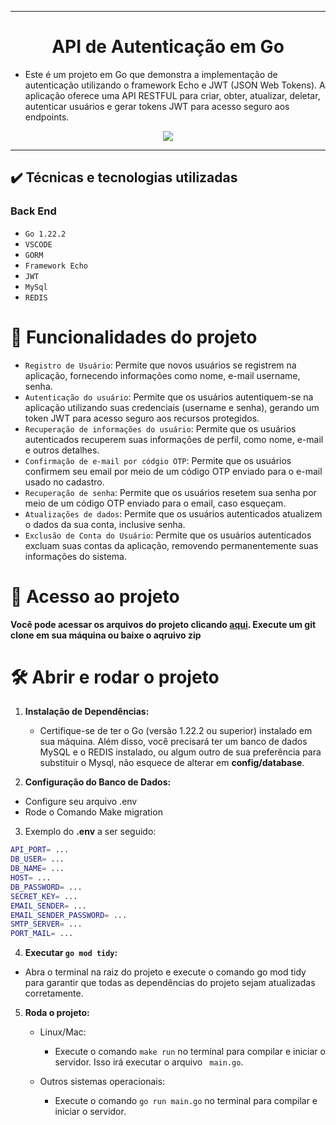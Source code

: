 ******* 

 <h1 align="center"> API de Autenticação em Go</h1>

* Este é um projeto em Go que demonstra a implementação de autenticação utilizando o framework Echo e JWT (JSON Web
  Tokens). A aplicação oferece uma API RESTFUL para criar, obter, atualizar, deletar, autenticar usuários e gerar
  tokens JWT para acesso seguro aos
  endpoints.

<p align="center">
<img loading="lazy" src="http://img.shields.io/static/v1?label=STATUS&message=EM%20DESENVOLVIMENTO&color=GREEN&style=for-the-badge"/>
</p>

*******

## ✔️ Técnicas e tecnologias utilizadas
### Back End
  - ``Go 1.22.2``
  - ``VSCODE``
  - ``GORM``
  - ``Framework Echo``
  - ``JWT``
  - ``MySql``
  - ``REDIS``

# 🔨 Funcionalidades do projeto

- `Registro de Usuário`: Permite que novos usuários se registrem na aplicação, fornecendo informações como nome, e-mail
  username, senha.
- `Autenticação do usuário`: Permite que os usuários autentiquem-se na aplicação utilizando suas credenciais (username e
  senha), gerando um token JWT para acesso seguro aos recursos protegidos.
- `Recuperação de informações do usuário`: Permite que os usuários autenticados recuperem suas informações de perfil,
  como nome, e-mail e outros detalhes.
- `Confirmação de e-mail por códgio OTP`: Permite que os usuários confirmem seu email por meio de um código OTP enviado para o e-mail usado no cadastro.
- `Recuperação de senha`: Permite que os usuários resetem sua senha por meio de um código OTP enviado para o email, caso esqueçam.
- `Atualizações de dados`: Permite que os usuários autenticados atualizem o dados da sua conta, inclusive senha.
- `Exclusão de Conta do Usuário`:  Permite que os usuários autenticados excluam suas contas da aplicação, removendo
  permanentemente
  suas informações do sistema.

# 📁 Acesso ao projeto

**Você pode acessar os arquivos do projeto clicando [aqui](https://github.com/OVillas/autentication). Execute um git clone em
sua máquina ou baixe o aqruivo zip**

# 🛠️ Abrir e rodar o projeto

1. **Instalação de Dependências:**

    - Certifique-se de ter o Go (versão 1.22.2 ou superior) instalado em sua máquina. Além disso, você precisará ter um
      banco de dados MySQL e o REDIS instalado, ou algum outro de sua preferência para substituir o Mysql, não esquece de alterar em **config/database**.


2. **Configuração do Banco de Dados:**
  - Configure seu arquivo .env
  - Rode o Comando Make migration

3. Exemplo do **.env** a ser seguido:

  ```bash
API_PORT= ...
DB_USER= ...
DB_NAME= ...
HOST= ...
DB_PASSWORD= ...
SECRET_KEY= ...
EMAIL_SENDER= ...
EMAIL_SENDER_PASSWORD= ...
SMTP_SERVER= ...
PORT_MAIL= ...
```

4. **Executar `go mod tidy`:**

- Abra o terminal na raiz do projeto e execute o comando go mod tidy para garantir que todas as dependências do projeto
  sejam atualizadas corretamente.

5. **Roda o projeto:**
    * Linux/Mac:
      - Execute o comando `make run` no terminal para compilar e iniciar o servidor. Isso irá executar o arquivo
     `` main.go``.
   
    * Outros sistemas operacionais:
      - Execute o comando `go run main.go` no terminal para compilar e iniciar o servidor.
